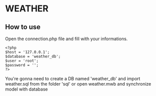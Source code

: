 # WEATHER


## How to use

Open the connection.php file and fill with your informations.

```
<?php
$host = '127.0.0.1';
$database = 'weather_db'; 
$user = 'root'; 
$password = ''; 
?>
```
You're gonna need to create a DB named 'weather_db' and import weather.sql from the folder 'sql' or open weather.mwb and synchronize model with database 